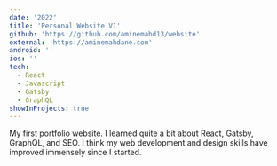 ```yaml
---
date: '2022'
title: 'Personal Website V1'
github: 'https://github.com/aminemahd13/website'
external: 'https://aminemahdane.com'
android: ''
ios: ''
tech:
  - React
  - Javascript
  - Gatsby
  - GraphQL
showInProjects: true
---
```


My first portfolio website. I learned quite a bit about React, Gatsby, GraphQL, and SEO. I think my web development and design skills have improved immensely since I started.
